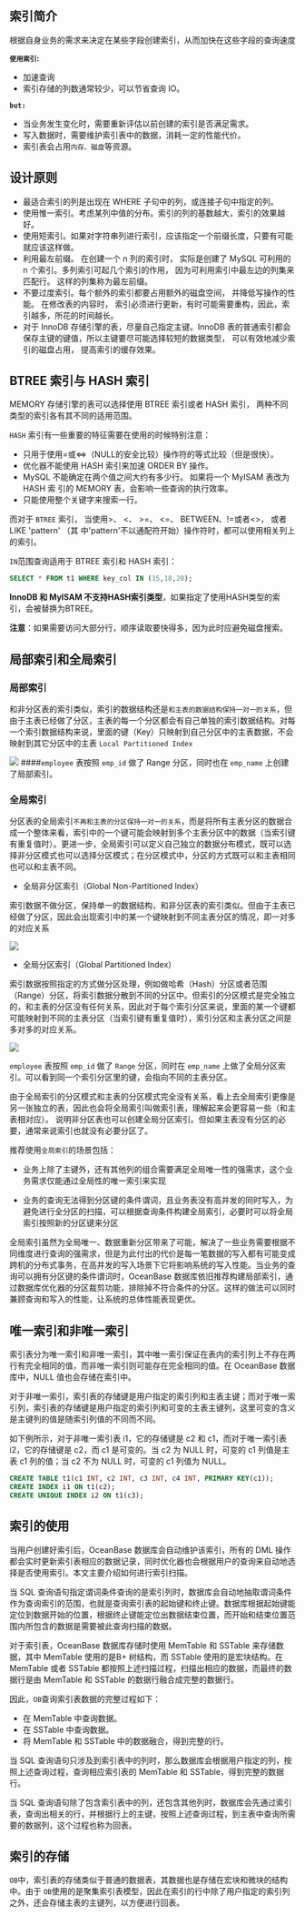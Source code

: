 ## 索引简介

根据自身业务的需求来决定在某些字段创建索引，从而加快在这些字段的查询速度

**`使用索引`:**

- 加速查询
- 索引存储的列数通常较少，可以节省查询 IO。

**`but:`**

- 当业务发生变化时，需要重新评估以前创建的索引是否满足需求。
- 写入数据时，需要维护索引表中的数据，消耗一定的性能代价。
- 索引表会占用`内存、磁盘`等资源。

## 设计原则

- 最适合索引的列是出现在 WHERE 子句中的列，或连接子句中指定的列。
- 使用惟一索引。考虑某列中值的分布。索引的列的基数越大，索引的效果越好。
- 使用短索引。如果对字符串列进行索引，应该指定一个前缀长度，只要有可能就应该这样做。
- 利用最左前缀。 在创建一个 n 列的索引时， 实际是创建了 MySQL 可利用的 n 个索引。多列索引可起几个索引的作用， 因为可利用索引中最左边的列集来匹配行。 这样的列集称为最左前缀。
- 不要过度索引。每个额外的索引都要占用额外的磁盘空间， 并降低写操作的性能。 在修改表的内容时， 索引必须进行更新，有时可能需要重构，因此，索引越多，所花的时间越长。
- 对于 InnoDB 存储引擎的表，尽量自己指定主键。InnoDB 表的普通索引都会保存主键的键值，所以主键要尽可能选择较短的数据类型， 可以有效地减少索引的磁盘占用， 提高索引的缓存效果。

## BTREE 索引与 HASH 索引

MEMORY 存储引擎的表可以选择使用 BTREE 索引或者 HASH 索引， 两种不同类型的索引各有其不同的适用范围。

`HASH` 索引有一些重要的特征需要在使用的时候特别注意：

- 只用于使用=或<=>（NULL的安全比较）操作符的等式比较（但是很快）。
- 优化器不能使用 HASH 索引来加速 ORDER BY 操作。
- MySQL 不能确定在两个值之间大约有多少行。 如果将一个 MyISAM 表改为 HASH 索
    引的 MEMORY 表，会影响一些查询的执行效率。
- 只能使用整个关键字来搜索一行。

而对于 `BTREE` 索引， 当使用>、 <、 >=、 <=、 BETWEEN、!=或者<>， 或者 LIKE 'pattern' （其
中'pattern'不以通配符开始）操作符时，都可以使用相关列上的索引。

`IN`范围查询适用于 BTREE 索引和 HASH 索引：

```sql
SELECT * FROM t1 WHERE key_col IN (15,18,20);
```

**InnoDB 和 MyISAM 不支持HASH索引类型**，如果指定了使用HASH类型的索引，会被替换为BTREE。

**注意**：如果需要访问大部分行，顺序读取要快得多，因为此时应避免磁盘搜索。

## 局部索引和全局索引

### 局部索引

和非分区表的索引类似，索引的数据结构还是`和主表的数据结构保持一对一的关系`，但由于主表已经做了分区，主表的每一个分区都会有自己单独的索引数据结构。对每一个索引数据结构来说，里面的键（Key）只映射到自己分区中的主表数据，不会映射到其它分区中的主表 `Local Partitioned Index`

![](img/local_index.jpeg)
####`employee` 表按照 `emp_id` 做了 Range 分区，同时也在 `emp_name` 上创建了局部索引。

### 全局索引

分区表的全局索引`不再和主表的分区保持一对一的关系`，而是将所有主表分区的数据合成一个整体来看，索引中的一个键可能会映射到多个主表分区中的数据（当索引键有重复值时）。更进一步，全局索引可以定义自己独立的数据分布模式，既可以选择非分区模式也可以选择分区模式；在分区模式中，分区的方式既可以和主表相同也可以和主表不同。

- 全局非分区索引（Global Non-Partitioned Index）

索引数据不做分区，保持单一的数据结构，和非分区表的索引类似。但由于主表已经做了分区，因此会出现索引中的某一个键映射到不同主表分区的情况，即一对多的对应关系

![](img/p356070.jpeg)

- 全局分区索引（Global Partitioned Index）

索引数据按照指定的方式做分区处理，例如做哈希（Hash）分区或者范围（Range）分区，将索引数据分散到不同的分区中。但索引的分区模式是完全独立的，和主表的分区没有任何关系，因此对于每个索引分区来说，里面的某一个键都可能映射到不同的主表分区（当索引键有重复值时），索引分区和主表分区之间是多对多的对应关系。

![](img/p355603.jpeg)

`employee` 表按照 `emp_id` 做了 `Range` 分区，同时在 `emp_name` 上做了全局分区索引。可以看到同一个索引分区里的键，会指向不同的主表分区。

由于全局索引的分区模式和主表的分区模式完全没有关系，看上去全局索引更像是另一张独立的表，因此也会将全局索引叫做索引表，理解起来会更容易一些（和主表相对应）。 说明非分区表也可以创建全局分区索引。但如果主表没有分区的必要，通常来说索引也就没有必要分区了。

推荐使用`全局索引`的场景包括：

- 业务上除了主键外，还有其他列的组合需要满足全局唯一性的强需求，这个业务需求仅能通过全局性的唯一索引来实现

- 业务的查询无法得到分区键的条件谓词，且业务表没有高并发的同时写入，为避免进行全分区的扫描，可以根据查询条件构建全局索引，必要时可以将全局索引按照新的分区键来分区
  
全局索引虽然为全局唯一、数据重新分区带来了可能，解决了一些业务需要根据不同维度进行查询的强需求，但是为此付出的代价是每一笔数据的写入都有可能变成跨机的分布式事务，在高并发的写入场景下它将影响系统的写入性能。当业务的查询可以拥有分区键的条件谓词时，OceanBase 数据库依旧推荐构建局部索引，通过数据库优化器的分区裁剪功能，排除掉不符合条件的分区。这样的做法可以同时兼顾查询和写入的性能，让系统的总体性能表现更优。

## 唯一索引和非唯一索引

索引表分为唯一索引和非唯一索引，其中唯一索引保证在表内的索引列上不存在两行有完全相同的值，而非唯一索引则可能存在完全相同的值。在 OceanBase 数据库中，NULL 值也会存储在索引中。

​对于非唯一索引，索引表的存储键是用户指定的索引列和主表主键；而对于唯一索引列，索引表的存储键是用户指定的索引列和可变的主表主键列，这里可变的含义是主键列的值是随索引列值的不同而不同。

如下例所示，对于非唯一索引表 i1，它的存储键是 c2 和 c1，而对于唯一索引表 i2，它的存储键是 c2，而 c1 是可变的。当 c2 为 NULL 时，可变的 c1 列值是主表 c1 列的值；当 c2 不为 NULL 时，可变的 c1 列值为 NULL。

```sql
CREATE TABLE t1(c1 INT, c2 INT, c3 INT, c4 INT, PRIMARY KEY(c1));
CREATE INDEX i1 ON t1(c2);
CREATE UNIQUE INDEX i2 ON t1(c3);
```

## 索引的使用

当用户创建好索引后，OceanBase 数据库会自动维护该索引，所有的 DML 操作都会实时更新索引表相应的数据记录，同时优化器也会根据用户的查询来自动地选择是否使用索引。本文主要介绍如何进行索引扫描。

当 SQL 查询语句指定谓词条件查询的是索引列时，数据库会自动地抽取谓词条件作为查询索引的范围，也就是查询索引表的起始键和终止键。数据库根据起始键能定位到数据开始的位置，根据终止键能定位出数据结束位置，而开始和结束位置范围内所包含的数据是需要被此查询扫描的数据。

​对于索引表，OceanBase 数据库存储时使用 MemTable 和 SSTable 来存储数据，其中 MemTable 使用的是B+ 树结构，而 SSTable 使用的是宏块结构。在 MemTable 或者 SSTable 都按照上述扫描过程，扫描出相应的数据，而最终的数据行是由 MemTable 和 SSTable 的数据行融合成完整的数据行。

因此，`OB`查询索引表数据的完整过程如下：

- 在 MemTable 中查询数据。
- 在 SSTable 中查询数据。
- 将 MemTable 和 SSTable 中的数据融合，得到完整的行。

​当 SQL 查询语句只涉及到索引表中的列时，那么数据库会根据用户指定的列，按照上述查询过程，查询相应索引表的 MemTable 和 SSTable，得到完整的数据行。

​当 SQL 查询语句除了包含索引表中的列，还包含其他列时，数据库会先通过索引表，查询出相关的行，并根据行上的主键，按照上述查询过程，到主表中查询所需要的数据列，这个过程也称为回表。

## 索引的存储

`OB`中，索引表的存储类似于普通的数据表，其数据也是存储在宏块和微块的结构中。由于 `OB`使用的是聚集索引表模型，因此在索引的行中除了用户指定的索引列之外，还会存储主表的主键列，以方便进行回表。
